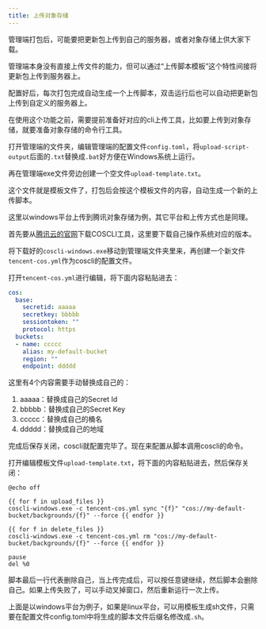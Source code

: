 ```yaml
---
title: 上传对象存储
---
```


管理端打包后，可能要把更新包上传到自己的服务器，或者对象存储上供大家下载。

管理端本身没有直接上传文件的能力，但可以通过“上传脚本模板”这个特性间接将更新包上传到服务器上。

配置好后，每次打包完成自动生成一个上传脚本，双击运行后也可以自动把更新包上传到自定义的服务器上。

在使用这个功能之前，需要提前准备好对应的cli上传工具，比如要上传到对象存储，就要准备对象存储的命令行工具。

打开管理端的文件夹，编辑管理端的配置文件`config.toml`，将`upload-script-output`后面的`.txt`替换成`.bat`好方便在Windows系统上运行。

再在管理端exe文件旁边创建一个空文件`upload-template.txt`。

这个文件就是模板文件了，打包后会按这个模板文件的内容，自动生成一个新的上传脚本。

这里以windows平台上传到腾讯对象存储为例，其它平台和上传方式也是同理。

首先要从[腾讯云的官网](https://cloud.tencent.com/document/product/436/63144)下载COSCLI工具，这里要下载自己操作系统对应的版本。

将下载好的`coscli-windows.exe`移动到管理端文件夹里来，再创建一个新文件`tencent-cos.yml`作为coscli的配置文件。

打开`tencent-cos.yml`进行编辑，将下面内容粘贴进去：

```yaml
cos:
  base:
    secretid: aaaaa
    secretkey: bbbbb
    sessiontoken: ""
    protocol: https
  buckets:
  - name: ccccc
    alias: my-default-bucket
    region: ""
    endpoint: ddddd
```

这里有4个内容需要手动替换成自己的：

1. aaaaa：替换成自己的Secret Id
2. bbbbb：替换成自己的Secret Key
3. ccccc：替换成自己的桶名
4. ddddd：替换成自己的地域

完成后保存关闭，coscli就配置完毕了。现在来配置从脚本调用coscli的命令。

打开编辑模板文件`upload-template.txt`，将下面的内容粘贴进去，然后保存关闭：

```batch
@echo off

{{ for f in upload_files }}
coscli-windows.exe -c tencent-cos.yml sync "{f}" "cos://my-default-bucket/backgrounds/{f}" --force {{ endfor }}

{{ for f in delete_files }}
coscli-windows.exe -c tencent-cos.yml rm "cos://my-default-bucket/backgrounds/{f}" --force {{ endfor }}

pause
del %0
```

脚本最后一行代表删除自己，当上传完成后，可以按任意键继续，然后脚本会删除自己。如果上传失败了，可以手动叉掉窗口，然后重新运行一次上传。

上面是以windows平台为例子，如果是linux平台，可以用模板生成sh文件，只需要在配置文件config.toml中将生成的脚本文件后缀名修改成`.sh`。